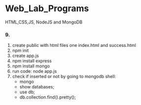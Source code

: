 # Web_Lab_Programs
HTML,CSS,JS, NodeJS and MongoDB


### 9. 
1. create public with html files one index.html and success.html
2. npm init
3. create app.js
4. npm install express
5. npm install mongo
6. run code:  node app.js
7. check if inserted or not by going to mongodb shell:
   * mongo
   * show databases;
   * use db;
   *  db.collection.find().pretty();

